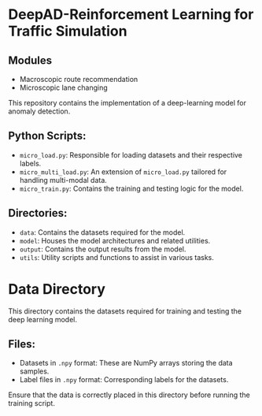 # DeepAD-Reinforcement Learning for Traffic Simulation

## Modules
- Macroscopic route recommendation
- Microscopic lane changing

This repository contains the implementation of a deep-learning model for anomaly detection.

## Python Scripts:
- `micro_load.py`: Responsible for loading datasets and their respective labels.
- `micro_multi_load.py`: An extension of `micro_load.py` tailored for handling multi-modal data.
- `micro_train.py`: Contains the training and testing logic for the model.

## Directories:
- `data`: Contains the datasets required for the model.
- `model`: Houses the model architectures and related utilities.
- `output`: Contains the output results from the model.
- `utils`: Utility scripts and functions to assist in various tasks.

# Data Directory

This directory contains the datasets required for training and testing the deep learning model.

## Files:
- Datasets in `.npy` format: These are NumPy arrays storing the data samples.
- Label files in `.npy` format: Corresponding labels for the datasets.

Ensure that the data is correctly placed in this directory before running the training script.
